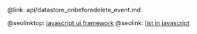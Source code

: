 @link: api/datastore_onbeforedelete_event.md

@seolinktop: [javascript ui framework](https://webix.com)
@seolink: [list in javascript](https://webix.com/widget/list/)
